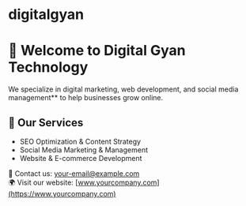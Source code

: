 # digitalgyan
# 🚀 Welcome to Digital Gyan Technology  

We specialize in digital marketing, web development, and social media management** to help businesses grow online.  

## 🌟 Our Services  
- SEO Optimization & Content Strategy  
- Social Media Marketing & Management  
- Website & E-commerce Development  

📩 Contact us: [your-email@example.com](mailto:your-email@example.com)  
🌍 Visit our website: [www.yourcompany.com](https://www.yourcompany.com)  
